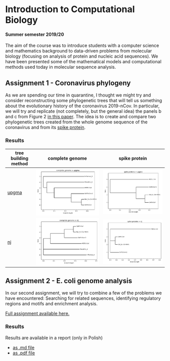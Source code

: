 # Introduction to Computational Biology
#### Summer semester 2019/20

The aim of the course was to introduce students with a computer science and mathematics background to data-driven problems from molecular biology (focusing on analysis of protein and nucleic acid sequences). We have been presented some of the mathematical models and computational methods used today in molecular sequence analysis.

## Assignment 1 - Coronavirus phylogeny

As we are spending our time in quarantine, I thought we might try and consider reconstructing some phylogenetic trees that will tell us something about the evolutionary history of the coronavirus 2019-nCov. In particular, we will try and replicate (not completely, but the general idea) the panels b and c from Figure 2 [in this paper](http://regulomics.mimuw.edu.pl/wp/wp-content/uploads/2020/03/Identification_of_a_novel_coronavirus_causing.99423.pdf). The idea is to create and compare two phylogenetic trees created from the whole genome sequence of the coronavirus and from its [spike protein](https://www.nature.com/articles/nrmicro2090).

### Results

| tree building method | complete genome | spike protein |
|---|---|---|
| [upgma](https://en.wikipedia.org/wiki/UPGMA) | ![Image 1](project01/complete-upgma.png) | ![Image 2](project01/spike-upgma.png) |
| [nj](https://en.wikipedia.org/wiki/Neighbor_joining) | ![Image 3](project01/complete-nj.png) | ![Image 4](project01/spike-nj.png) |

## Assignment 2 - E. coli genome analysis

In our second assignment, we will try to combine a few of the problems we have encountered: Searching for related sequences, identifying regulatory regions and motifs and enrichment analysis.

[Full assignment available here.](project02/assignment.md)

### Results

Results are available in a report (only in Polish)

 - [as .md file](project02/raport.md)
 - [as .pdf file](project02/raport.pdf)
